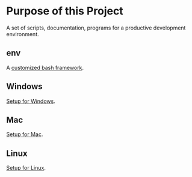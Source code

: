 # Purpose of this Project
A set of scripts, documentation, programs for a productive development environment.

## env
A [customized bash framework](bash/README.md).

## Windows
[Setup for Windows](docs/windows.md).

## Mac
[Setup for Mac](docs/mac.md).

## Linux
[Setup for Linux](docs/linux.md).


